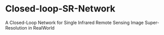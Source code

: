 # Closed-loop-SR-Network
A Closed-Loop Network for Single Infrared Remote Sensing Image Super-Resolution in RealWorld

